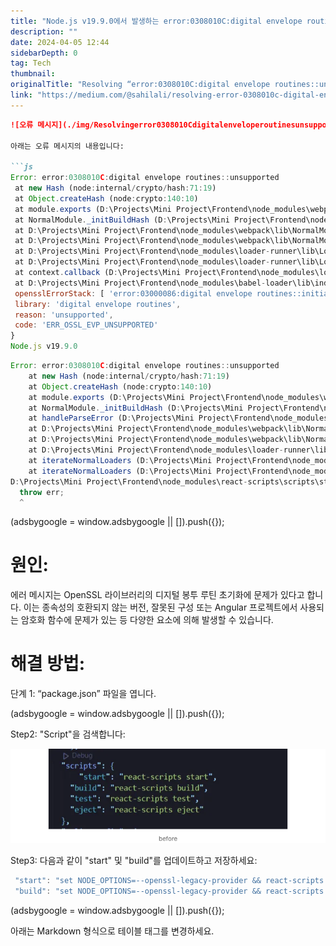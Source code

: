 ```yaml
---
title: "Node.js v19.9.0에서 발생하는 error:0308010C:digital envelope routines::unsupported 해결하기"
description: ""
date: 2024-04-05 12:44
sidebarDepth: 0
tag: Tech
thumbnail: 
originalTitle: "Resolving “error:0308010C:digital envelope routines::unsupported” in Node.js v19.9.0"
link: "https://medium.com/@sahilali/resolving-error-0308010c-digital-envelope-routines-unsupported-in-node-js-v19-9-0-2114021209cb"
---
```



```md
![오류 메시지](./img/Resolvingerror0308010CdigitalenveloperoutinesunsupportedinNodejsv1990_0.png)

아래는 오류 메시지의 내용입니다:

```js
Error: error:0308010C:digital envelope routines::unsupported
 at new Hash (node:internal/crypto/hash:71:19)
 at Object.createHash (node:crypto:140:10)
 at module.exports (D:\Projects\Mini Project\Frontend\node_modules\webpack\lib\util\createHash.js:135:53)
 at NormalModule._initBuildHash (D:\Projects\Mini Project\Frontend\node_modules\webpack\lib\NormalModule.js:417:16)
 at D:\Projects\Mini Project\Frontend\node_modules\webpack\lib\NormalModule.js:452:10
 at D:\Projects\Mini Project\Frontend\node_modules\webpack\lib\NormalModule.js:323:13
 at D:\Projects\Mini Project\Frontend\node_modules\loader-runner\lib\LoaderRunner.js:367:11
 at D:\Projects\Mini Project\Frontend\node_modules\loader-runner\lib\LoaderRunner.js:233:18
 at context.callback (D:\Projects\Mini Project\Frontend\node_modules\loader-runner\lib\LoaderRunner.js:111:13)
 at D:\Projects\Mini Project\Frontend\node_modules\babel-loader\lib\index.js:59:103 {
 opensslErrorStack: [ 'error:03000086:digital envelope routines::initialization error' ],
 library: 'digital envelope routines',
 reason: 'unsupported',
 code: 'ERR_OSSL_EVP_UNSUPPORTED'
}
Node.js v19.9.0
```

```js
Error: error:0308010C:digital envelope routines::unsupported
    at new Hash (node:internal/crypto/hash:71:19)
    at Object.createHash (node:crypto:140:10)
    at module.exports (D:\Projects\Mini Project\Frontend\node_modules\webpack\lib\util\createHash.js:135:53)       
    at NormalModule._initBuildHash (D:\Projects\Mini Project\Frontend\node_modules\webpack\lib\NormalModule.js:417:16)
    at handleParseError (D:\Projects\Mini Project\Frontend\node_modules\webpack\lib\NormalModule.js:471:10)        
    at D:\Projects\Mini Project\Frontend\node_modules\webpack\lib\NormalModule.js:503:5
    at D:\Projects\Mini Project\Frontend\node_modules\webpack\lib\NormalModule.js:358:12
    at D:\Projects\Mini Project\Frontend\node_modules\loader-runner\lib\LoaderRunner.js:373:3
    at iterateNormalLoaders (D:\Projects\Mini Project\Frontend\node_modules\loader-runner\lib\LoaderRunner.js:214:10)
    at iterateNormalLoaders (D:\Projects\Mini Project\Frontend\node_modules\loader-runner\lib\LoaderRunner.js:221:10)
D:\Projects\Mini Project\Frontend\node_modules\react-scripts\scripts\start.js:19
  throw err;
  ^
```

<!-- ui-log 수평형 -->
<ins class="adsbygoogle"
  style="display:block"
  data-ad-client="ca-pub-4877378276818686"
  data-ad-slot="9743150776"
  data-ad-format="auto"
  data-full-width-responsive="true"></ins>
<component is="script">
(adsbygoogle = window.adsbygoogle || []).push({});
</component>

# 원인:

에러 메시지는 OpenSSL 라이브러리의 디지털 봉투 루틴 초기화에 문제가 있다고 합니다. 이는 종속성의 호환되지 않는 버전, 잘못된 구성 또는 Angular 프로젝트에서 사용되는 암호화 함수에 문제가 있는 등 다양한 요소에 의해 발생할 수 있습니다.

# 해결 방법:

단계 1: “package.json” 파일을 엽니다.

<!-- ui-log 수평형 -->
<ins class="adsbygoogle"
  style="display:block"
  data-ad-client="ca-pub-4877378276818686"
  data-ad-slot="9743150776"
  data-ad-format="auto"
  data-full-width-responsive="true"></ins>
<component is="script">
(adsbygoogle = window.adsbygoogle || []).push({});
</component>

Step2: "Script"을 검색합니다:  

![이미지](./img/Resolvingerror0308010CdigitalenveloperoutinesunsupportedinNodejsv1990_1.png)  

Step3: 다음과 같이 "start" 및 "build"를 업데이트하고 저장하세요:

```js
 "start": "set NODE_OPTIONS=--openssl-legacy-provider && react-scripts start",
 "build": "set NODE_OPTIONS=--openssl-legacy-provider && react-scripts build",
```  

<!-- ui-log 수평형 -->
<ins class="adsbygoogle"
  style="display:block"
  data-ad-client="ca-pub-4877378276818686"
  data-ad-slot="9743150776"
  data-ad-format="auto"
  data-full-width-responsive="true"></ins>
<component is="script">
(adsbygoogle = window.adsbygoogle || []).push({});
</component>

아래는 Markdown 형식으로 테이블 태그를 변경하세요.